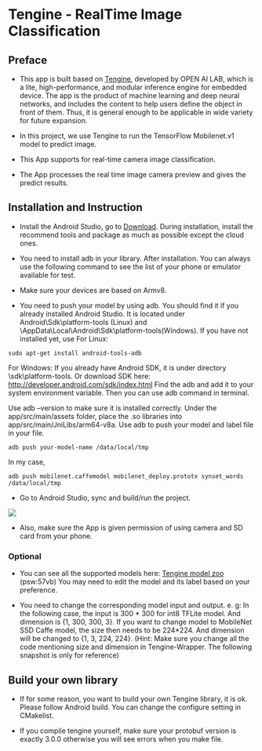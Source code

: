
# Tengine - RealTime Image Classification

## Preface
- This app is built based on [Tengine](https://github.com/OAID), developed by OPEN AI LAB, which is a lite, high-performance, and modular inference engine for embedded device.  The app is the product of machine learning and deep neural networks, and includes the content to help users define the object in front of them. Thus, it is general enough to be applicable in wide variety for future expansion.

- In this project, we use Tengine to run the TensorFlow Mobilenet.v1 model to predict image.

- This App supports for real-time camera image classification. 

- The App processes the real time image camera preview and gives the predict results.


## Installation and Instruction
 

- Install the Android Studio, go to [Download](https://developer.android.google.cn/studio/). During installation, install the recommend tools and package as much as possible except the cloud ones. 

- You need to install adb in your library. After installation. You can always use the following command to see the list of your phone or emulator available for test. 

- Make sure your devices are based on Armv8.
- You need to push your model by using adb. You should find it if you already installed Android Studio. It is located under Android\Sdk\platform-tools (Linux) and \AppData\Local\Android\Sdk\platform-tools(Windows). If you have not installed yet, use
For Linux:
```
sudo apt-get install android-tools-adb
```
For Windows:
If you already have Android SDK, it is under directory \sdk\platform-tools. Or download SDK here: http://developer.android.com/sdk/index.html 
Find the adb and add it to your system environment variable. Then you can use adb command in terminal.

Use adb –version to make sure it is installed correctly.
Under the app/src/main/assets folder, place the .so libraries into app/src/main/JniLibs/arm64-v8a.
Use adb to push your model and label file in your file.
```
adb push your-model-name /data/local/tmp
```
In my case,
```
adb push mobilenet.caffemodel mobilenet_deploy.prototx synset_words /data/local/tmp
```
- Go to Android Studio, sync and build/run the project. 
<img src ="https://github.com/OAID/Tengine-app/blob/master/android/classification/app/src/asset/Sync.png">

- Also, make sure the App is given permission of using camera and SD card from your phone.
### Optional
- You can see all the supported models here: [Tengine model zoo](https://pan.baidu.com/s/1LXZ8vOdyOo50IXS0CUPp8g#list/path=%2F) (psw:57vb)
You may need to edit the model and its label based on your preference.
 
 

- You need to change the corresponding model input and output. 
e. g: In the following case, the input is 300 * 300 for int8 TFLite model. And dimension is {1, 300, 300, 3}. If you want to change model to MobileNet SSD Caffe model, the size then needs to be 224*224. And dimension will be changed to {1, 3, 224, 224}. (Hint: Make sure you change all the code mentioning size and dimension in Tengine-Wrapper. The following snapshot is only for reference)
 

## Build your own library 
- If for some reason, you want to build your own Tengine library, it is ok. Please follow Android build. You can change the configure setting in CMakelist. 

- If you compile tengine yourself, make sure your protobuf version is exactly 3.0.0 otherwise you will see errors when you make file.
